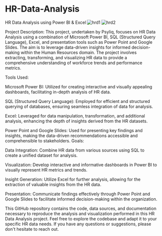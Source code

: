 # HR-Data-Analysis
HR Data Analysis using Power BI &amp; Excel
![hrd1](https://github.com/Khushbooo123/HR-Data-Analysis/assets/52238176/4e16f9e5-35eb-414f-92bc-c4048d648acb)
![hrd2](https://github.com/Khushbooo123/HR-Data-Analysis/assets/52238176/d93bb31e-a2a9-465b-9c9f-2f944d06dcd0)

Project Description:
This project, undertaken by Psyliq, focuses on HR Data Analysis using a combination of Microsoft Power BI, SQL (Structured Query Language), Excel, and presentation tools such as Power Point and Google Slides. The aim is to leverage data-driven insights for informed decision-making within the Human Resources domain. The project involves extracting, transforming, and visualizing HR data to provide a comprehensive understanding of workforce trends and performance metrics.

Tools Used:

Microsoft Power BI: Utilized for creating interactive and visually appealing dashboards, facilitating in-depth analysis of HR data.

SQL (Structured Query Language): Employed for efficient and structured querying of databases, ensuring seamless integration of data for analysis.

Excel: Leveraged for data manipulation, transformation, and additional analysis, enhancing the depth of insights derived from the HR datasets.

Power Point and Google Slides: Used for presenting key findings and insights, making the data-driven recommendations accessible and comprehensible to stakeholders.
Goals:

Data Integration: Combine HR data from various sources using SQL to create a unified dataset for analysis.

Visualization: Develop interactive and informative dashboards in Power BI to visually represent HR metrics and trends.

Insight Generation: Utilize Excel for further analysis, allowing for the extraction of valuable insights from the HR data.

Presentation: Communicate findings effectively through Power Point and Google Slides to facilitate informed decision-making within the organization.

This GitHub repository contains the code, data sources, and documentation necessary to reproduce the analysis and visualization performed in this HR Data Analysis project. 
Feel free to explore the codebase and adapt it to your specific HR data needs. If you have any questions or suggestions, please don't hesitate to reach out.
